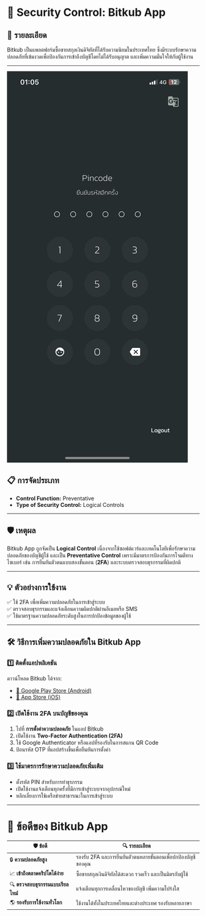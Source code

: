 # 🔐 Security Control: Bitkub App

## 📄 รายละเอียด
Bitkub เป็นแพลตฟอร์มซื้อขายสกุลเงินดิจิทัลที่ได้รับความนิยมในประเทศไทย ซึ่งมีระบบรักษาความปลอดภัยที่เข้มงวดเพื่อป้องกันการเข้าถึงบัญชีโดยไม่ได้รับอนุญาต และเพิ่มความมั่นใจให้กับผู้ใช้งาน

---
![Me](Picture/IMG_1830.jpeg)

## 📋 การจัดประเภท
- **Control Function:** Preventative
- **Type of Security Control:** Logical Controls

---

## 🛡️ เหตุผล
Bitkub App ถูกจัดเป็น **Logical Control** เนื่องจากใช้ซอฟต์แวร์และเทคโนโลยีเพื่อรักษาความปลอดภัยของบัญชีผู้ใช้ และเป็น **Preventative Control** เพราะมีมาตรการป้องกันการโจมตีทางไซเบอร์ เช่น การยืนยันตัวตนแบบสองขั้นตอน (**2FA**) และระบบตรวจสอบธุรกรรมที่ผิดปกติ

---

## 💡 ตัวอย่างการใช้งาน
✅ ใช้ 2FA เพื่อเพิ่มความปลอดภัยในการเข้าสู่ระบบ  
✅ ตรวจสอบธุรกรรมและแจ้งเตือนความผิดปกติผ่านอีเมลหรือ SMS  
✅ ใช้มาตรฐานความปลอดภัยระดับสูงในการปกป้องข้อมูลของผู้ใช้  

---

## 🛠️ วิธีการเพิ่มความปลอดภัยใน Bitkub App
### 1️⃣ ติดตั้งแอปพลิเคชัน
ดาวน์โหลด Bitkub ได้จาก:
- [📲 Google Play Store (Android)](https://play.google.com/store/apps/details?id=com.bitkub)
- [📲 App Store (iOS)](https://apps.apple.com/th/app/bitkub/id1445907787)

### 2️⃣ เปิดใช้งาน 2FA บนบัญชีของคุณ
1. ไปที่ **การตั้งค่าความปลอดภัย** ในแอป Bitkub
2. เปิดใช้งาน **Two-Factor Authentication (2FA)**
3. ใช้ Google Authenticator หรือแอปที่รองรับในการสแกน QR Code
4. ป้อนรหัส OTP ที่แอปสร้างขึ้นเพื่อยืนยันการตั้งค่า

### 3️⃣ ใช้มาตรการรักษาความปลอดภัยเพิ่มเติม
- ตั้งรหัส PIN สำหรับการทำธุรกรรม
- เปิดใช้งานแจ้งเตือนทุกครั้งที่มีการเข้าสู่ระบบจากอุปกรณ์ใหม่
- หลีกเลี่ยงการใช้เครือข่ายสาธารณะในการเข้าสู่ระบบ

---
# 🚀 ข้อดีของ Bitkub App

| 🛡️ **ข้อดี** | 🔍 **รายละเอียด** |
|-------------|-----------------------------|
| 🔒 **ความปลอดภัยสูง** | รองรับ 2FA และการยืนยันตัวตนหลายขั้นตอนเพื่อปกป้องบัญชีของคุณ |
| 📈 **เข้าถึงตลาดคริปโตได้ง่าย** | ซื้อขายสกุลเงินดิจิทัลได้สะดวก รวดเร็ว และเป็นมิตรกับผู้ใช้ |
| 🔍 **ตรวจสอบธุรกรรมแบบเรียลไทม์** | แจ้งเตือนทุกการเคลื่อนไหวของบัญชี เพิ่มความโปร่งใส |
| 🌎 **รองรับการใช้งานทั่วโลก** | ใช้งานได้ทั้งในประเทศไทยและต่างประเทศ รองรับหลายภาษา |
